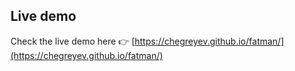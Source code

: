 ## Live demo
Check the live demo here 👉️ [https://chegreyev.github.io/fatman/](https://chegreyev.github.io/fatman/)